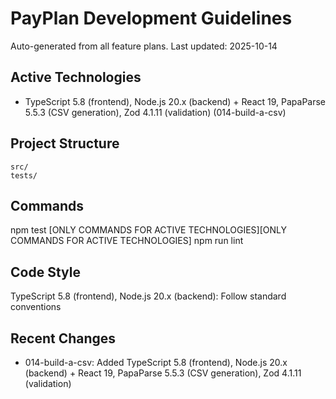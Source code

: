 # PayPlan Development Guidelines

Auto-generated from all feature plans. Last updated: 2025-10-14

## Active Technologies
- TypeScript 5.8 (frontend), Node.js 20.x (backend) + React 19, PapaParse 5.5.3 (CSV generation), Zod 4.1.11 (validation) (014-build-a-csv)

## Project Structure
```
src/
tests/
```

## Commands
npm test [ONLY COMMANDS FOR ACTIVE TECHNOLOGIES][ONLY COMMANDS FOR ACTIVE TECHNOLOGIES] npm run lint

## Code Style
TypeScript 5.8 (frontend), Node.js 20.x (backend): Follow standard conventions

## Recent Changes
- 014-build-a-csv: Added TypeScript 5.8 (frontend), Node.js 20.x (backend) + React 19, PapaParse 5.5.3 (CSV generation), Zod 4.1.11 (validation)

<!-- MANUAL ADDITIONS START -->
<!-- MANUAL ADDITIONS END -->